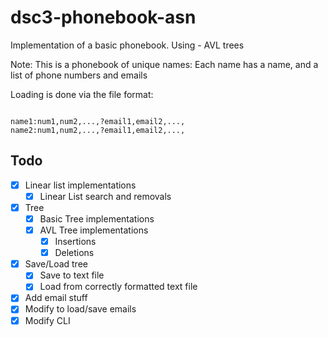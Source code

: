 # dsc3-phonebook-asn

Implementation of a basic phonebook.
Using - AVL trees

Note:
This is a phonebook of unique names:
Each name has a name, and a list of phone numbers and emails

Loading is done via the file format:

```text

name1:num1,num2,...,?email1,email2,...,
name2:num1,num2,...,?email1,email2,...,

```

## Todo

- [X] Linear list implementations
  - [X] Linear List search and removals
- [X] Tree
  - [X] Basic Tree implementations
  - [X] AVL Tree implementations
    - [X] Insertions
    - [X] Deletions
- [X] Save/Load tree
  - [X] Save to text file
  - [X] Load from correctly formatted text file

- [X] Add email stuff
- [X] Modify to load/save emails
- [X] Modify CLI
